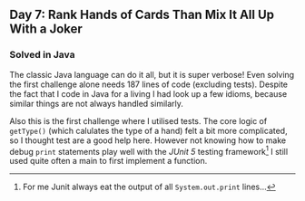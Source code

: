 ## Day 7: Rank Hands of Cards Than Mix It All Up With a Joker

### Solved in Java

The classic Java language can do it all, but it is super verbose! Even solving the first challenge alone needs 187 lines of  code (excluding tests). Despite the fact that I code in Java for a living I had look up a few idioms, because similar things are not always handled similarly.

Also this is the first challenge where I utilised tests. The core logic of `getType()` (which calulates the type of a hand) felt a bit more complicated, so I thought test are a good help here. However not knowing how to make debug `print` statements play well with the _JUnit 5_ testing framework[^1] I still used quite often a main to first implement a function.

  [^1]: For me Junit always eat the output of all `System.out.print` lines...
